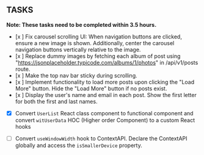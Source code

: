 

## TASKS
**Note: These tasks need to be completed within 3.5 hours.**
- [x ] Fix carousel scrolling UI: When navigation buttons are clicked, ensure a new image is shown. Additionally, center the carousel navigation buttons vertically relative to the image.
- [x ] Replace dummy images by fetching each album of post using "https://jsonplaceholder.typicode.com/albums/1/photos" in /api/v1/posts route.
- [x ] Make the top nav bar sticky during scrolling.
- [x ] Implement functionality to load more posts upon clicking the "Load More" button. Hide the "Load More" button if no posts exist.
- [x ] Display the user's name and email in each post. Show the first letter for both the first and last names.
- [x] Convert `UserList` React class component to functional component and convert `witUserData` HOC (Higher order Component) to a custom React hooks
- [ ] Convert `useWindowWidth` hook to ContextAPI. Declare the ContextAPI globally and access the `isSmallerDevice` property.







